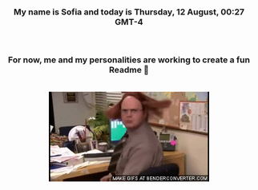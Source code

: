 


<div align="center">
<h3 >My name is Sofia and today is Thursday, 12 August, 00:27 GMT-4</h3><br>
<h3 >For now, me and my personalities are working to create a fun Readme 👋
</h3><br>
<img src='img/dwight.gif' alt='working...'/>
</div>
